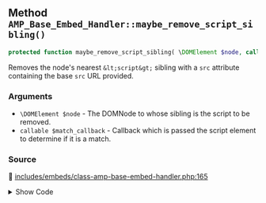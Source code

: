 ## Method `AMP_Base_Embed_Handler::maybe_remove_script_sibling()`

```php
protected function maybe_remove_script_sibling( \DOMElement $node, callable $match_callback );
```

Removes the node&#039;s nearest `&lt;script&gt;` sibling with a `src` attribute containing the base `src` URL provided.

### Arguments

* `\DOMElement $node` - The DOMNode to whose sibling is the script to be removed.
* `callable $match_callback` - Callback which is passed the script element to determine if it is a match.

### Source

:link: [includes/embeds/class-amp-base-embed-handler.php:165](/includes/embeds/class-amp-base-embed-handler.php#L165-L202)

<details>
<summary>Show Code</summary>

```php
protected function maybe_remove_script_sibling( DOMElement $node, callable $match_callback ) {
	$next_element_sibling = $node->nextSibling;
	while ( $next_element_sibling && ! $next_element_sibling instanceof DOMElement ) {
		$next_element_sibling = $next_element_sibling->nextSibling;
	}
	if ( ! $next_element_sibling instanceof DOMElement ) {
		return;
	}
	// Handle case where script is immediately following.
	if ( Tag::SCRIPT === $next_element_sibling->tagName && $match_callback( $next_element_sibling ) ) {
		$next_element_sibling->parentNode->removeChild( $next_element_sibling );
		return;
	}
	// Handle case where script is wrapped in paragraph by wpautop.
	if ( 'p' === $next_element_sibling->tagName ) {
		/** @var DOMElement[] $children_elements */
		$children_elements = array_values(
			array_filter(
				iterator_to_array( $next_element_sibling->childNodes ),
				static function ( DOMNode $child ) {
					return $child instanceof DOMElement;
				}
			)
		);
		if (
			1 === count( $children_elements )
			&&
			Tag::SCRIPT === $children_elements[0]->tagName
			&&
			$match_callback( $children_elements[0] )
		) {
			$next_element_sibling->parentNode->removeChild( $next_element_sibling );
		}
	}
}
```

</details>
